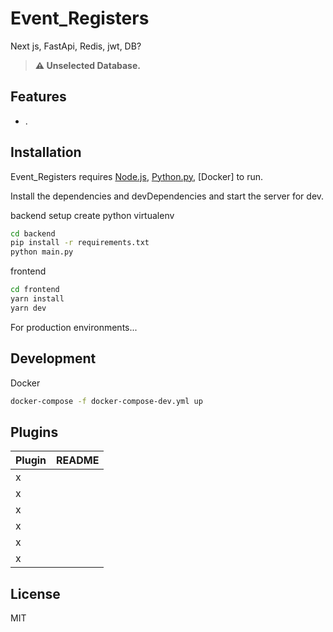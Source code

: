 # Event_Registers

Next js, FastApi, Redis, jwt, DB?
> **⚠  Unselected Database.**  

## Features

- .

## Installation

Event_Registers requires [Node.js](https://nodejs.org/), [Python.py](https://www.python.org/), [Docker] to run.

Install the dependencies and devDependencies and start the server for dev.

backend setup
create python virtualenv
```sh
cd backend
pip install -r requirements.txt
python main.py
```

frontend
```sh
cd frontend
yarn install
yarn dev
```

For production environments...


## Development

Docker
```sh
docker-compose -f docker-compose-dev.yml up
```

## Plugins

| Plugin | README |
| ------ | ------ |
| x | |
| x |  |
| x |  |
| x |  |
| x |  |
| x | |


## License

MIT


